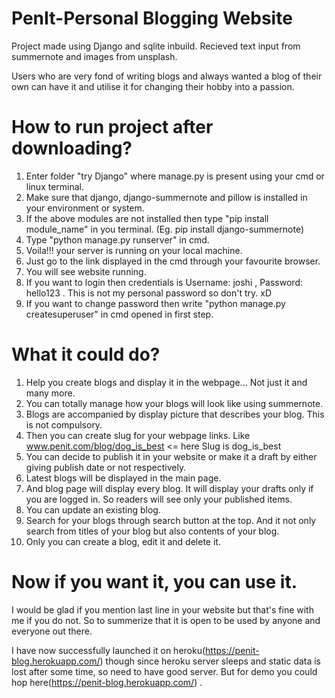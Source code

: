 # PenIt-Personal Blogging Website
 Project made using Django and sqlite inbuild. Recieved text input from summernote and images from unsplash. 
 
 Users who are very fond of writing blogs and always wanted a blog of their own can have it and utilise it for changing their hobby into a passion.
 
 
 
 # How to run project after downloading?
 1. Enter folder "try Django" where manage.py is present using your cmd or linux terminal.
 2. Make sure that django, django-summernote and pillow is installed in your environment or system.
 3. If the above modules are not installed then type "pip install module_name" in you terminal. (Eg. pip install django-summernote)
 4. Type "python manage.py runserver" in cmd.
 5. Voila!!! your server is running on your local machine. 
 6. Just go to the link displayed in the cmd through your favourite browser.
 7. You will see website running.
 8. If you want to login then credentials is 
         Username: joshi ,
         Password: hello123 .
    This is not my personal password so don't try. xD
 9. If you want to change password then write "python manage.py createsuperuser" in cmd opened in first step.
 
 
 # What it could do?
 1. Help you create blogs and display it in the webpage... Not just it and many more.
 2. You can totally manage how your blogs will look like using summernote.
 3. Blogs are accompanied by display picture that describes your blog. This is not compulsory.
 4. Then you can create slug for your webpage links. Like www.penit.com/blog/dog_is_best  <= here Slug is dog_is_best
 5. You can decide to publish it in your website or make it a draft by either giving publish date or not respectively.
 6. Latest blogs will be displayed in the main page.
 7. And blog page will display every blog. It will display your drafts only if you are logged in. So readers will see only your published items.
 8. You can update an existing blog.
 9. Search for your blogs through search button at the top. And it not only search from titles of your blog but also contents of your blog.
 10. Only you can create a blog, edit it and delete it.


 # Now if you want it, you can use it.
 I would be glad if you mention last line in your website but that's fine with me if you do not. So to summerize that it is open to be used by anyone and everyone out there.
 
 I have now successfully launched it on heroku(https://penit-blog.herokuapp.com/) though since heroku server sleeps and static data is lost after some time, so need to have good server.  But for demo you could hop here(https://penit-blog.herokuapp.com/) . 
